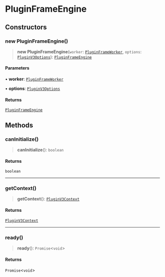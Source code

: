 # PluginFrameEngine

## Constructors

### new PluginFrameEngine()

> **new PluginFrameEngine**(`worker`: [`PluginFrameWorker`](../../frame-worker/classes/PluginFrameWorker.md), `options`: [`PluginV3Options`](../../plugin/interfaces/PluginV3Options.md)): [`PluginFrameEngine`](PluginFrameEngine.md)

#### Parameters

• **worker**: [`PluginFrameWorker`](../../frame-worker/classes/PluginFrameWorker.md)

• **options**: [`PluginV3Options`](../../plugin/interfaces/PluginV3Options.md)

#### Returns

[`PluginFrameEngine`](PluginFrameEngine.md)

## Methods

### canInitialize()

> **canInitialize**(): `boolean`

#### Returns

`boolean`

***

### getContext()

> **getContext**(): [`PluginV3Context`](../../context/interfaces/PluginV3Context.md)

#### Returns

[`PluginV3Context`](../../context/interfaces/PluginV3Context.md)

***

### ready()

> **ready**(): `Promise`\<`void`\>

#### Returns

`Promise`\<`void`\>
